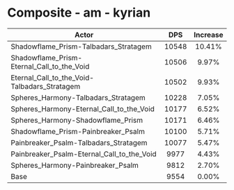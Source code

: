 # Composite - am - kyrian
| Actor | DPS | Increase |
|---|:---:|:---:|
|Shadowflame_Prism-Talbadars_Stratagem|10548|10.41%|
|Shadowflame_Prism-Eternal_Call_to_the_Void|10506|9.97%|
|Eternal_Call_to_the_Void-Talbadars_Stratagem|10502|9.93%|
|Spheres_Harmony-Talbadars_Stratagem|10228|7.05%|
|Spheres_Harmony-Eternal_Call_to_the_Void|10177|6.52%|
|Spheres_Harmony-Shadowflame_Prism|10171|6.46%|
|Shadowflame_Prism-Painbreaker_Psalm|10100|5.71%|
|Painbreaker_Psalm-Talbadars_Stratagem|10077|5.47%|
|Painbreaker_Psalm-Eternal_Call_to_the_Void|9977|4.43%|
|Spheres_Harmony-Painbreaker_Psalm|9812|2.70%|
|Base|9554|0.00%|

